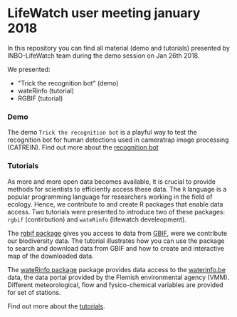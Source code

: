 # LifeWatch user meeting january 2018
In this repository you can find all material (demo and tutorials) presented by INBO-LifeWatch team during the demo session on Jan 26th 2018.

We presented:
- "Trick the recognition bot" (demo)
- wateRinfo (tutorial)
- RGBIF (tutorial)

### Demo

The demo `Trick the recognition bot` is a playful way to test the recognition bot for human detections used in cameratrap image processing (CATREIN). Find out more about the [recognition bot](./recognition_bot/README.md)

### Tutorials

As more and more open data becomes available, it is crucial to provide methods for scientists to efficiently access these data. The `R` language is a popular programming language for researchers working in the field of ecology. Hence, we contribute to and create R packages that enable data access. Two tutorials were presented to introduce two of these packages: `rgbif` (contirbution) and `wateRinfo` (lifewatch develeopment).

The [rgbif package](https://github.com/ropensci/rgbif) gives you access to data from [GBIF](https://www.gbif.org/), were we contribute our biodiversity data. The tutorial illustrates how you can use the package to search and download data from GBIF and how to create and interactive map of the downloaded data.

The [wateRinfo package](https://github.com/inbo/waterinfo) package provides data access to the [waterinfo.be](https://www.waterinfo.be/) data, the data portal provided by the Flemish environmental agency (VMM). Different meteorological, flow and fysico-chemical variables are provided for set of stations. 

Find out more about the [tutorials](./package_tutorials/README.md).




